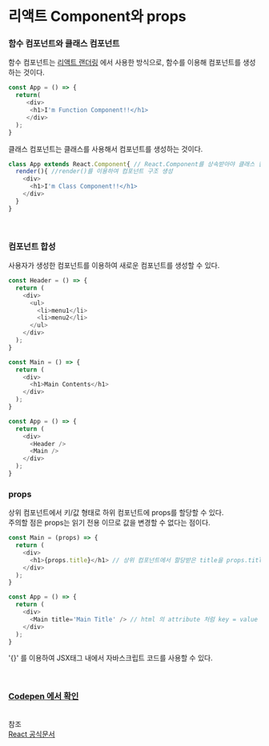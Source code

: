 # 리액트 Component와 props

### 함수 컴포넌트와 클래스 컴포넌트

함수 컴포넌트는 [리액트 랜더링](https://github.com/PARKNAMSU/TIL/blob/main/React/react_rendering.md) 에서 사용한 방식으로, 함수를 이용해 컴포넌트를 생성하는 것이다.
```javascript
const App = () => {
  return(
     <div>
      <h1>I'm Function Component!!</h1>
     </div>
  );
}
```

클래스 컴포넌트는 클래스를 사용해서 컴포넌트를 생성하는 것이다.
```javascript
class App extends React.Component{ // React.Component를 상속받아야 클래스 컴포넌트로 사용할 수 있음
  render(){ //render()를 이용하여 컴포넌트 구조 생성
    <div>
      <h1>I'm Class Component!!</h1>
    </div>
  }
}
```

<br>

### 컴포넌트 합성
사용자가 생성한 컴포넌트를 이용하여 새로운 컴포넌트를 생성할 수 있다.
```javascript
const Header = () => {
  return (
    <div>
      <ul>
        <li>menu1</li>
        <li>menu2</li>
      </ul>
    </div>
  );
}

const Main = () => {
  return (
    <div>
      <h1>Main Contents</h1>
    </div>
  );
}

const App = () => {
  return (
    <div>
      <Header />
      <Main />
    </div>
  );
}
```

### props 
상위 컴포넌트에서 키/값 형태로 하위 컴포넌트에 props를 할당할 수 있다.<br>
주의할 점은 props는 읽기 전용 이므로 값을 변경할 수 없다는 점이다.
```javascript
const Main = (props) => {
  return (
    <div>
      <h1>{props.title}</h1> // 상위 컴포넌트에서 할당받은 title을 props.title 형태로 사용할 수 있다. ({}내부에 자바스크립트 문법 사용)
    </div>
  );
}

const App = () => {
  return (
    <div>
      <Main title='Main Title' /> // html 의 attribute 처럼 key = value 형태로 하위 컴포넌트에 props 를 할당한다. 
    </div>
  );
}
```
'{}' 를 이용하여 JSX태그 내에서 자바스크립트 코드를 사용할 수 있다.

<br>

### [Codepen 에서 확인](https://codepen.io/parknamsu/pen/gOxRvrv)

<br>참조<br>
[React 공식문서](https://ko.reactjs.org/docs/components-and-props.html)
